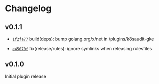 # Changelog

## v0.1.1

* [`1f2fa77`](https://github.com/falcosecurity/plugins/commit/1f2fa77) build(deps): bump golang.org/x/net in /plugins/k8saudit-gke

* [`e45070f`](https://github.com/falcosecurity/plugins/commit/e45070f) fix(release/rules): ignore symlinks when releasing rulesfiles

## v0.1.0

Initial plugin release
